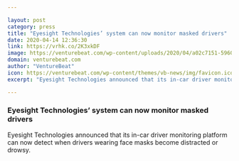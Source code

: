 ```yaml
---

layout: post
category: press
title: "Eyesight Technologies’ system can now monitor masked drivers"
date: 2020-04-14 12:36:30
link: https://vrhk.co/2K3xkDF
image: https://venturebeat.com/wp-content/uploads/2020/04/a02c7151-5960-44c8-8e43-b74d1318bf00-e1586796230149.png?w=1200&strip=all
domain: venturebeat.com
author: "VentureBeat"
icon: https://venturebeat.com/wp-content/themes/vb-news/img/favicon.ico
excerpt: "Eyesight Technologies announced that its in-car driver monitoring platform can now detect when drivers wearing face masks become distracted or drowsy."

---
```


### Eyesight Technologies’ system can now monitor masked drivers

Eyesight Technologies announced that its in-car driver monitoring platform can now detect when drivers wearing face masks become distracted or drowsy.